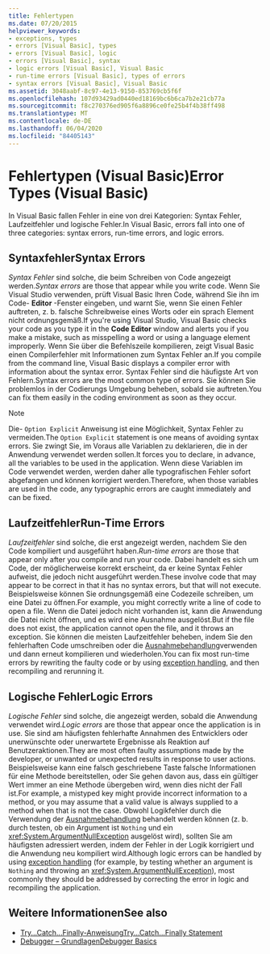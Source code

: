 ```yaml
---
title: Fehlertypen
ms.date: 07/20/2015
helpviewer_keywords:
- exceptions, types
- errors [Visual Basic], types
- errors [Visual Basic], logic
- errors [Visual Basic], syntax
- logic errors [Visual Basic], Visual Basic
- run-time errors [Visual Basic], types of errors
- syntax errors [Visual Basic], Visual Basic
ms.assetid: 3048aabf-8c97-4e13-9150-853769cb5f6f
ms.openlocfilehash: 107d93429ad0440ed18169bc6b6ca7b2e21cb77a
ms.sourcegitcommit: f8c270376ed905f6a8896ce0fe25b4f4b38ff498
ms.translationtype: MT
ms.contentlocale: de-DE
ms.lasthandoff: 06/04/2020
ms.locfileid: "84405143"
---
```

# <a name="error-types-visual-basic"></a><span data-ttu-id="f97fb-102">Fehlertypen (Visual Basic)</span><span class="sxs-lookup"><span data-stu-id="f97fb-102">Error Types (Visual Basic)</span></span>
<span data-ttu-id="f97fb-103">In Visual Basic fallen Fehler in eine von drei Kategorien: Syntax Fehler, Laufzeitfehler und logische Fehler.</span><span class="sxs-lookup"><span data-stu-id="f97fb-103">In Visual Basic, errors fall into one of three categories: syntax errors, run-time errors, and logic errors.</span></span>

## <a name="syntax-errors"></a><span data-ttu-id="f97fb-104">Syntaxfehler</span><span class="sxs-lookup"><span data-stu-id="f97fb-104">Syntax Errors</span></span>
 <span data-ttu-id="f97fb-105">*Syntax Fehler* sind solche, die beim Schreiben von Code angezeigt werden.</span><span class="sxs-lookup"><span data-stu-id="f97fb-105">*Syntax errors* are those that appear while you write code.</span></span> <span data-ttu-id="f97fb-106">Wenn Sie Visual Studio verwenden, prüft Visual Basic Ihren Code, während Sie ihn im Code- **Editor** -Fenster eingeben, und warnt Sie, wenn Sie einen Fehler auftreten, z. b. falsche Schreibweise eines Worts oder ein sprach Element nicht ordnungsgemäß.</span><span class="sxs-lookup"><span data-stu-id="f97fb-106">If you're using Visual Studio, Visual Basic checks your code as you type it in the **Code Editor** window and alerts you if you make a mistake, such as misspelling a word or using a language element improperly.</span></span> <span data-ttu-id="f97fb-107">Wenn Sie über die Befehlszeile kompilieren, zeigt Visual Basic einen Compilerfehler mit Informationen zum Syntax Fehler an.</span><span class="sxs-lookup"><span data-stu-id="f97fb-107">If you compile from the command line, Visual Basic displays a compiler error with information about the syntax error.</span></span> <span data-ttu-id="f97fb-108">Syntax Fehler sind die häufigste Art von Fehlern.</span><span class="sxs-lookup"><span data-stu-id="f97fb-108">Syntax errors are the most common type of errors.</span></span> <span data-ttu-id="f97fb-109">Sie können Sie problemlos in der Codierungs Umgebung beheben, sobald sie auftreten.</span><span class="sxs-lookup"><span data-stu-id="f97fb-109">You can fix them easily in the coding environment as soon as they occur.</span></span>

> [!NOTE]
> <span data-ttu-id="f97fb-110">Die- `Option Explicit` Anweisung ist eine Möglichkeit, Syntax Fehler zu vermeiden.</span><span class="sxs-lookup"><span data-stu-id="f97fb-110">The `Option Explicit` statement is one means of avoiding syntax errors.</span></span> <span data-ttu-id="f97fb-111">Sie zwingt Sie, im Voraus alle Variablen zu deklarieren, die in der Anwendung verwendet werden sollen.</span><span class="sxs-lookup"><span data-stu-id="f97fb-111">It forces you to declare, in advance, all the variables to be used in the application.</span></span> <span data-ttu-id="f97fb-112">Wenn diese Variablen im Code verwendet werden, werden daher alle typografischen Fehler sofort abgefangen und können korrigiert werden.</span><span class="sxs-lookup"><span data-stu-id="f97fb-112">Therefore, when those variables are used in the code, any typographic errors are caught immediately and can be fixed.</span></span>

## <a name="run-time-errors"></a><span data-ttu-id="f97fb-113">Laufzeitfehler</span><span class="sxs-lookup"><span data-stu-id="f97fb-113">Run-Time Errors</span></span>
 <span data-ttu-id="f97fb-114">*Laufzeitfehler* sind solche, die erst angezeigt werden, nachdem Sie den Code kompiliert und ausgeführt haben.</span><span class="sxs-lookup"><span data-stu-id="f97fb-114">*Run-time errors* are those that appear only after you compile and run your code.</span></span> <span data-ttu-id="f97fb-115">Dabei handelt es sich um Code, der möglicherweise korrekt erscheint, da er keine Syntax Fehler aufweist, die jedoch nicht ausgeführt werden.</span><span class="sxs-lookup"><span data-stu-id="f97fb-115">These involve code that may appear to be correct in that it has no syntax errors, but that will not execute.</span></span> <span data-ttu-id="f97fb-116">Beispielsweise können Sie ordnungsgemäß eine Codezeile schreiben, um eine Datei zu öffnen.</span><span class="sxs-lookup"><span data-stu-id="f97fb-116">For example, you might correctly write a line of code to open a file.</span></span> <span data-ttu-id="f97fb-117">Wenn die Datei jedoch nicht vorhanden ist, kann die Anwendung die Datei nicht öffnen, und es wird eine Ausnahme ausgelöst.</span><span class="sxs-lookup"><span data-stu-id="f97fb-117">But if the file does not exist, the application cannot open the file, and it throws an exception.</span></span> <span data-ttu-id="f97fb-118">Sie können die meisten Laufzeitfehler beheben, indem Sie den fehlerhaften Code umschreiben oder die [Ausnahmebehandlung](../../language-reference/statements/try-catch-finally-statement.md)verwenden und dann erneut kompilieren und wiederholen.</span><span class="sxs-lookup"><span data-stu-id="f97fb-118">You can fix most run-time errors by rewriting the faulty code or by using [exception handling](../../language-reference/statements/try-catch-finally-statement.md), and then recompiling and rerunning it.</span></span>
  
## <a name="logic-errors"></a><span data-ttu-id="f97fb-119">Logische Fehler</span><span class="sxs-lookup"><span data-stu-id="f97fb-119">Logic Errors</span></span>
 <span data-ttu-id="f97fb-120">*Logische Fehler* sind solche, die angezeigt werden, sobald die Anwendung verwendet wird.</span><span class="sxs-lookup"><span data-stu-id="f97fb-120">*Logic errors* are those that appear once the application is in use.</span></span> <span data-ttu-id="f97fb-121">Sie sind am häufigsten fehlerhafte Annahmen des Entwicklers oder unerwünschte oder unerwartete Ergebnisse als Reaktion auf Benutzeraktionen.</span><span class="sxs-lookup"><span data-stu-id="f97fb-121">They are most often faulty assumptions made by the developer, or unwanted or unexpected results in response to user actions.</span></span> <span data-ttu-id="f97fb-122">Beispielsweise kann eine falsch geschriebene Taste falsche Informationen für eine Methode bereitstellen, oder Sie gehen davon aus, dass ein gültiger Wert immer an eine Methode übergeben wird, wenn dies nicht der Fall ist.</span><span class="sxs-lookup"><span data-stu-id="f97fb-122">For example, a mistyped key might provide incorrect information to a method, or you may assume that a valid value is always supplied to a method when that is not the case.</span></span> <span data-ttu-id="f97fb-123">Obwohl Logikfehler durch die Verwendung der [Ausnahmebehandlung](../../language-reference/statements/try-catch-finally-statement.md) behandelt werden können (z. b. durch testen, ob ein Argument ist `Nothing` und ein <xref:System.ArgumentNullException> ausgelöst wird), sollten Sie am häufigsten adressiert werden, indem der Fehler in der Logik korrigiert und die Anwendung neu kompiliert wird.</span><span class="sxs-lookup"><span data-stu-id="f97fb-123">Although logic errors can be handled by using [exception handling](../../language-reference/statements/try-catch-finally-statement.md) (for example, by testing whether an argument is `Nothing` and throwing an <xref:System.ArgumentNullException>), most commonly they should be addressed by correcting the error in logic and recompiling the application.</span></span>

## <a name="see-also"></a><span data-ttu-id="f97fb-124">Weitere Informationen</span><span class="sxs-lookup"><span data-stu-id="f97fb-124">See also</span></span>

- [<span data-ttu-id="f97fb-125">Try...Catch...Finally-Anweisung</span><span class="sxs-lookup"><span data-stu-id="f97fb-125">Try...Catch...Finally Statement</span></span>](../../language-reference/statements/try-catch-finally-statement.md)
- [<span data-ttu-id="f97fb-126">Debugger – Grundlagen</span><span class="sxs-lookup"><span data-stu-id="f97fb-126">Debugger Basics</span></span>](/visualstudio/debugger/debugger-feature-tour)
